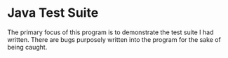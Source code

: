 # Java Test Suite
The primary focus of this program is to demonstrate the test suite I had written.
There are bugs purposely written into the program for the sake of being caught.
